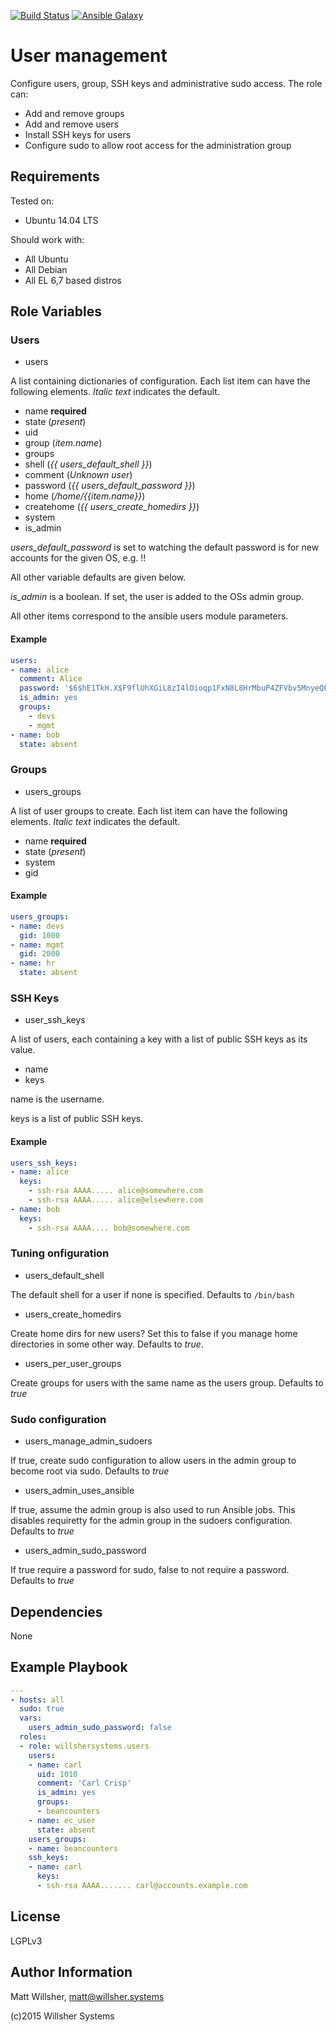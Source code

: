 [![Build Status](https://travis-ci.org/WillsherSystems/ansible-users.svg?branch=master)](https://travis-ci.org/WillsherSystems/ansible-sshd) [![Ansible Galaxy](http://img.shields.io/badge/galaxy-willshersystems.users-660198.svg?style=flat)](https://galaxy.ansible.com/list#/roles/2562)

User management
===============

Configure users, group, SSH keys and administrative sudo access. The role can:

* Add and remove groups
* Add and remove users
* Install SSH keys for users
* Configure sudo to allow root access for the administration group

Requirements
------------

Tested on:

* Ubuntu 14.04 LTS

Should work with:

* All Ubuntu
* All Debian
* All EL 6,7 based distros

Role Variables
--------------

### Users

* users

A list containing dictionaries of configuration. Each list item can have the
following elements. *Italic text* indicates the default.

  * name **required**
  * state (*present*)
  * uid
  * group (*item.name*)
  * groups
  * shell (*{{ users_default_shell }}*)
  * comment (*Unknown user*)
  * password (*{{ users_default_password }}*)
  * home (*/home/{{item.name}}*)
  * createhome (*{{ users_create_homedirs }}*)
  * system
  * is_admin

*users_default_password* is set to watching the default password is for new
accounts for the given OS, e.g. !!

All other variable defaults are given below.

*is_admin* is a boolean. If set, the user is added to the OSs admin group.

All other items correspond to the ansible users module parameters.

#### Example

```yaml
users:
- name: alice
  comment: Alice
  password: '$6$hE1TkH.X$F9flUhXGiL8zI4lOioqp1FxN8L8HrMbuP4ZFVbv5MnyeQFAhIAsbTmT6t7.p93FgyiJo3U/aJeiGHzCTUvA.s.'
  is_admin: yes
  groups:
    - devs
    - mgmt
- name: bob
  state: absent
```

### Groups

* users_groups

A list of user groups to create. Each list item can have the following elements.
*Italic text* indicates the default.

  * name **required**
  * state (*present*)
  * system
  * gid

#### Example
  
```yaml
users_groups:
- name: devs
  gid: 1000
- name: mgmt
  gid: 2000
- name: hr
  state: absent
```

### SSH Keys

* user_ssh_keys

A list of users, each containing a key with a list of public SSH keys as its
value.

  * name
  * keys

name is the username.

keys is a list of public SSH keys.

#### Example

```yaml
users_ssh_keys:
- name: alice
  keys:
    - ssh-rsa AAAA..... alice@somewhere.com
    - ssh-rsa AAAA..... alice@elsewhere.com
- name: bob
  keys:
    - ssh-rsa AAAA.... bob@somewhere.com
```

### Tuning onfiguration

* users_default_shell

The default shell for a user if none is specified. Defaults to `/bin/bash`

* users_create_homedirs

Create home dirs for new users? Set this to false if you manage home directories
in some other way. Defaults to *true*.

* users_per_user_groups

Create groups for users with the same name as the users group. Defaults to
*true*

### Sudo configuration

* users_manage_admin_sudoers

If true, create sudo configuration to allow users in the admin group to become
root via sudo. Defaults to *true*

* users_admin_uses_ansible

If true, assume the admin group is also used to run Ansible jobs. This disables
requiretty for the admin group in the sudoers configuration. Defaults to *true*

* users_admin_sudo_password

If true require a password for sudo, false to not require a password. Defaults
to *true*

Dependencies
------------

None

Example Playbook
----------------

```yaml
---
- hosts: all
  sudo: true
  vars:
    users_admin_sudo_password: false
  roles:
  - role: willshersystems.users
    users:
    - name: carl
      uid: 1010
      comment: 'Carl Crisp'
      is_admin: yes
      groups:
      - beancounters
    - name: ec_user
      state: absent
    users_groups:
    - name: beancounters
    ssh_keys:
    - name: carl
      keys:
      - ssh-rsa AAAA....... carl@accounts.example.com
```

License
-------

LGPLv3

Author Information
------------------

Matt Willsher, matt@willsher.systems

(c)2015 Willsher Systems

